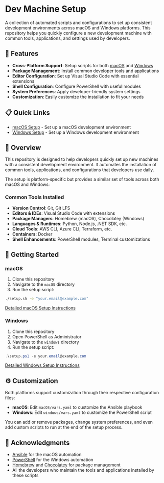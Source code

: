 # Dev Machine Setup

A collection of automated scripts and configurations to set up consistent development environments across macOS and
Windows platforms.
This repository helps you quickly configure a new development machine with common tools, applications, and settings used
by developers.

## 🚀 Features

- **Cross-Platform Support**: Setup scripts for both [macOS](./macOS/README.md) and [Windows](./windows/README.md)
- **Package Management**: Install common developer tools and applications
- **Editor Configuration**: Set up Visual Studio Code with essential extensions
- **Shell Configuration**: Configure PowerShell with useful modules
- **System Preferences**: Apply developer-friendly system settings
- **Customization**: Easily customize the installation to fit your needs

## 📋 Quick Links

- [macOS Setup](./macOS/README.md) - Set up a macOS development environment
- [Windows Setup](./windows/README.md) - Set up a Windows development environment

## 🔧 Overview

This repository is designed to help developers quickly set up new machines with a consistent development environment.
It automates the installation of common tools, applications, and configurations that developers use daily.

The setup is platform-specific but provides a similar set of tools across both macOS and Windows:

### Common Tools Installed

- **Version Control**: Git, Git LFS
- **Editors & IDEs**: Visual Studio Code with extensions
- **Package Managers**: Homebrew (macOS), Chocolatey (Windows)
- **Languages & Runtimes**: Python, Node.js, .NET SDK, etc.
- **Cloud Tools**: AWS CLI, Azure CLI, Terraform, etc.
- **Containers**: Docker
- **Shell Enhancements**: PowerShell modules, Terminal customizations

## 🚀 Getting Started

### macOS

1. Clone this repository
2. Navigate to the `macOS` directory
3. Run the setup script:

```bash
./setup.sh -e "your.email@example.com"
```

[Detailed macOS Setup Instructions](./macOS/README.md)

### Windows

1. Clone this repository
2. Open PowerShell as Administrator
3. Navigate to the `windows` directory
4. Run the setup script:

```powershell
.\setup.ps1 -e your.email@example.com
```

[Detailed Windows Setup Instructions](./windows/README.md)

## ⚙️ Customization

Both platforms support customization through their respective configuration files:

- **macOS**: Edit `macOS/vars.yaml` to customize the Ansible playbook
- **Windows**: Edit `windows/vars.yaml` to customize the PowerShell script

You can add or remove packages, change system preferences, and even add custom scripts to run at the end of the setup
process.

## 🙏 Acknowledgments

- [Ansible](https://www.ansible.com/) for the macOS automation
- [PowerShell](https://github.com/PowerShell/PowerShell) for the Windows automation
- [Homebrew](https://brew.sh/) and [Chocolatey](https://chocolatey.org/) for package management
- All the developers who maintain the tools and applications installed by these scripts
